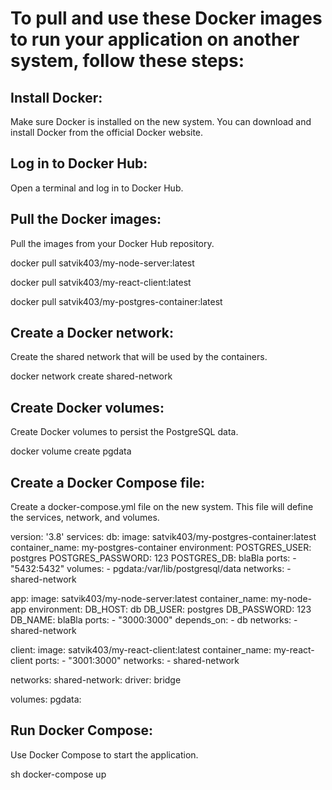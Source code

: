 # To pull and use these Docker images to run your application on another system, follow these steps:

## Install Docker:
Make sure Docker is installed on the new system. You can download and install Docker from the official Docker website.

## Log in to Docker Hub:
Open a terminal and log in to Docker Hub.

## Pull the Docker images:
Pull the images from your Docker Hub repository.

docker pull satvik403/my-node-server:latest

docker pull satvik403/my-react-client:latest

docker pull satvik403/my-postgres-container:latest

## Create a Docker network:
Create the shared network that will be used by the containers.


docker network create shared-network

## Create Docker volumes:
Create Docker volumes to persist the PostgreSQL data.

docker volume create pgdata

## Create a Docker Compose file:
Create a docker-compose.yml file on the new system. This file will define the services, network, and volumes.

version: '3.8'
services:
  db:
    image: satvik403/my-postgres-container:latest
    container_name: my-postgres-container
    environment:
      POSTGRES_USER: postgres
      POSTGRES_PASSWORD: 123
      POSTGRES_DB: blaBla
    ports:
      - "5432:5432"
    volumes:
      - pgdata:/var/lib/postgresql/data
    networks:
      - shared-network

  app:
    image: satvik403/my-node-server:latest
    container_name: my-node-app
    environment:
      DB_HOST: db
      DB_USER: postgres
      DB_PASSWORD: 123
      DB_NAME: blaBla
    ports:
      - "3000:3000"
    depends_on:
      - db
    networks:
      - shared-network

  client:
    image: satvik403/my-react-client:latest
    container_name: my-react-client
    ports:
      - "3001:3000"
    networks:
      - shared-network

networks:
  shared-network:
    driver: bridge

volumes:
  pgdata:


## Run Docker Compose:
Use Docker Compose to start the application.

sh
docker-compose up
